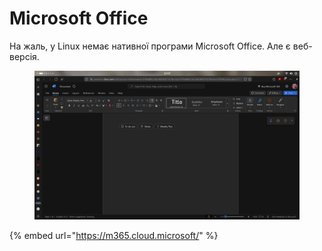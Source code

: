 # Microsoft Office

На жаль, у Linux немає нативної програми Microsoft Office. Але є веб-версія.

<figure><img src="../../../.gitbook/assets/image (2) (1) (1) (1) (1) (1).png" alt=""><figcaption><p> </p></figcaption></figure>

{% embed url="https://m365.cloud.microsoft/" %}

